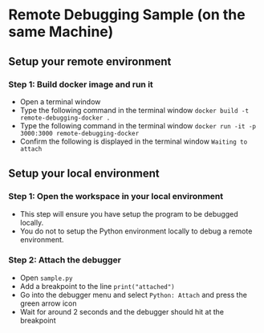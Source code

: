 # Remote Debugging Sample (on the same Machine)

## Setup your remote environment
### Step 1: Build docker image and run it
* Open a terminal window
* Type the following command in the terminal window
`docker build -t remote-debugging-docker .`
* Type the following command in the terminal window
`docker run -it -p 3000:3000 remote-debugging-docker`
* Confirm the following is displayed in the terminal window
`Waiting to attach`

## Setup your local environment
### Step 1: Open the workspace in your local environment
* This step will ensure you have setup the program to be debugged locally.
* You do not to setup the Python environment locally to debug a remote environment.

### Step 2: Attach the debugger
* Open `sample.py`
* Add a breakpoint to the line `print("attached")`
* Go into the debugger menu and select `Python: Attach` and press the green arrow icon 
* Wait for around 2 seconds and the debugger should hit at the breakpoint
